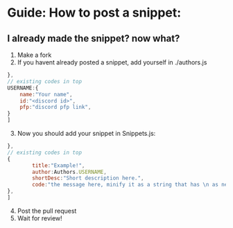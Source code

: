 # Guide: How to post a snippet:

## I already made the snippet? now what?

1. Make a fork
2. If you havent already posted a snippet, add yourself in ./authors.js

```js
},
// existing codes in top
USERNAME:{
    name:"Your name",
    id:"<discord id>",
    pfp:"discord pfp link",
}
]
```

3. Now you should add your snippet in Snippets.js:

```js
},
// existing codes in top
{
        title:"Example!",
        author:Authors.USERNAME,
        shortDesc:"Short description here.",
        code:"the message here, minify it as a string that has \n as new lines"
},
]
```

4. Post the pull request
5. Wait for review!

